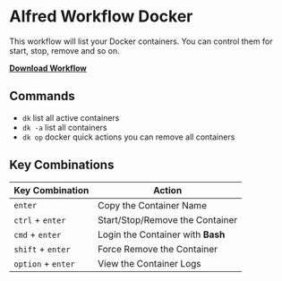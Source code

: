 # Alfred Workflow Docker

This workflow will list your Docker containers. You can control them for start, stop, remove and so on.

[**Download Workflow**](https://github.com/luogreen/alfred-workflow-docker/releases/download/1.01/docker.alfredworkflow)

## Commands

- `dk`  list all active  containers
- `dk -a` list all containers
- `dk op` docker quick actions  you can remove all containers

## Key Combinations

| Key Combination    | Action                            |
| ------------------ | --------------------------------- |
| `enter`            | Copy the Container Name           |
| `ctrl` + `enter`   | Start/Stop/Remove the Container   |
| `cmd` + `enter`    | Login the Container with **Bash** |
| `shift` + `enter`  | Force Remove the Container        |
| `option` + `enter` | View the Container Logs           |

